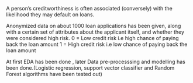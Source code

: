 A person’s creditworthiness is often associated (conversely) with the likelihood they may default on loans. 

Anonymized data on about 1000 loan applications has been given, along with a certain set of attributes about the applicant itself, and whether they were considered high risk.
0 = Low credit risk i.e high chance of paying back the loan amount
1 = High credit risk i.e low chance of paying back the loan amount

At first EDA has been done , later Data pre-processsing and modelling has been done.(Logistic regression, support vector classifier and Random Forest algorithms have been tested out)
